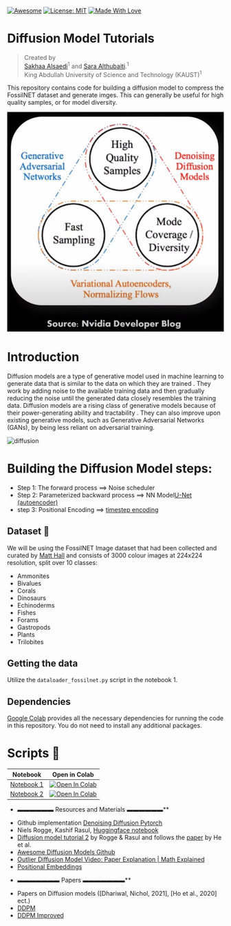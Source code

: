 [![Awesome](https://cdn.rawgit.com/sindresorhus/awesome/d7305f38d29fed78fa85652e3a63e154dd8e8829/media/badge.svg)](https://github.com/hee9joon/Awesome-Diffusion-Models) 
[![License: MIT](https://img.shields.io/badge/License-MIT-green.svg)](https://opensource.org/licenses/MIT)
[![Made With Love](https://img.shields.io/badge/Made%20With-Love-red.svg)](https://github.com/chetanraj/awesome-github-badges)

# Diffusion Model Tutorials
> Created by <br>
> [Sakhaa Alsaedi](https://cemse.kaust.edu.sa/cbrc/people/person/sakhaa-alsaedi)<sup>1</sup> and [Sara Althubaiti](https://cemse.kaust.edu.sa/cs/people/person/sara-althubaiti).<sup>1</sup> <br>
> King Abdullah University of Science and Technology (KAUST)<sup>1</sup>

This repository contains code for building a diffusion model to compress the FossilNET dataset and generate imges. This can generally be useful for high quality samples, or for model diversity.

![diffusion](https://github.com/Sakhaa-Alsaedi/CS394D/blob/main/45AD5AED-E217-41B4-89D5-2957621ADFBC.jpeg)


# Introduction 

Diffusion models are a type of generative model used in machine learning to generate data that is similar to the data on which they are trained . They work by adding noise to the available training data and then gradually reducing the noise until the generated data closely resembles the training data. Diffusion models are a rising class of generative models because of their power-generating ability and tractability . They can also improve upon existing generative models, such as Generative Adversarial Networks (GANs), by being less reliant on adversarial training.

![diffusion](https://github.com/Sakhaa-Alsaedi/AI_in_Medicine_KAUST_Academy/assets/42935314/81137981-d242-4fe1-9e0d-4bb9fb288741)

# Building the Diffusion Model steps:
- Step 1: The forward process ==> Noise scheduler
- Step 2: Parameterized backward process ==> NN Model[U-Net (autoencoder)](https://amaarora.github.io/2020/09/13/unet.html)
- step 3: Positional Encoding ==> [timestep encoding](colab.research.google.com/drive/1niCAKS1dJ74_De8Nk_V3_Rx2tpNLadYD#scrollTo=dc8120e5)

## Dataset :shell:
We will be using the FossilNET Image dataset that had been collected and curated by [Matt Hall](https://github.com/kwinkunks) and consists of 3000 colour images at 224x224 resolution, split over 10 classes:

- Ammonites
- Bivalues
- Corals
- Dinosaurs
- Echinoderms
- Fishes
- Forams
- Gastropods
- Plants
- Trilobites

## Getting the data
Utilize the `dataloader_fossilnet.py` script in the notebook 1.

## Dependencies
[Google Colab](https://colab.research.google.com) provides all the necessary dependencies for running the code in this repository. You do not need to install any additional packages.

# Scripts :space_invader:

| Notebook  | Open in Colab| 
| :---:         |     :---:      |  
| [Notebook 1](https://colab.research.google.com/drive/1DDsachehj0bE4_y4sCg70NG9PDvTB4zX?usp=sharing) | [![Open In Colab](https://colab.research.google.com/assets/colab-badge.svg)](https://colab.research.google.com/drive/1DDsachehj0bE4_y4sCg70NG9PDvTB4zX?usp=sharing)|
| [Notebook 2](https://colab.research.google.com/drive/1Y1Vp-X6FoEf-tw7caNyx3_ageSdlQhu_?usp=sharing)  | [![Open In Colab](https://colab.research.google.com/assets/colab-badge.svg)](https://colab.research.google.com/drive/1Y1Vp-X6FoEf-tw7caNyx3_ageSdlQhu_?usp=sharing)|

* ▬▬▬▬▬▬ Resources and Materials ▬▬▬▬▬▬**

- Github implementation [Denoising Diffusion Pytorch](https://github.com/lucidrains/denoising-diffusion-pytorch)
- Niels Rogge, Kashif Rasul, [Huggingface notebook](https://colab.research.google.com/github/huggingface/notebooks/blob/main/examples/annotated_diffusion.ipynb#scrollTo=3a159023)
- [Diffusion model tutorial 2](https://huggingface.co/blog/annotated-diffusion) by Rogge & Rasul and follows the [paper](https://arxiv.org/abs/2006.11239) by He et al.
- [Awesome Diffusion Models Github]([https://www.youtube.com/watch?v=HoKDTa5jHvg&t=1338s](https://github.com/diff-usion/Awesome-Diffusion-Models))
- [Outlier Diffusion Model Video: Paper Explanation | Math Explained](https://www.youtube.com/watch?v=HoKDTa5jHvg&t=1338s)  
- [Positional Embeddings](colab.research.google.com/drive/1niCAKS1dJ74_De8Nk_V3_Rx2tpNLadYD#scrollTo=dc8120e5)


* ▬▬▬▬▬▬▬ Papers ▬▬▬▬▬▬▬**
- Papers on Diffusion models ([Dhariwal, Nichol, 2021], [Ho et al., 2020] ect.)
- [DDPM](https://arxiv.org/pdf/2006.11239.pdf)
- [DDPM Improved](https://arxiv.org/pdf/2105.05233.pdf)

